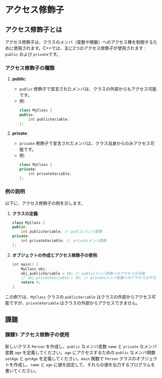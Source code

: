 # アクセス修飾子

## アクセス修飾子とは
アクセス修飾子は、クラスのメンバ（変数や関数）へのアクセス権を制御するために使用されます。C++では、主に2つのアクセス修飾子が使用されます：`public` および `private`です。

### アクセス修飾子の種類

1. **public**:
    - `public` 修飾子で宣言されたメンバは、クラスの外部からもアクセス可能です。
    - 例:
        ```cpp
        class MyClass {
        public:
            int publicVariable;
        };
        ```

2. **private**:
    - `private` 修飾子で宣言されたメンバは、クラス自身からのみアクセス可能です。
    - 例:
        ```cpp
        class MyClass {
        private:
            int privateVariable;
        };
        ```

### 例の説明
以下に、アクセス修飾子の例を示します。

1. **クラスの定義**:
    ```cpp
    class MyClass {
    public:
        int publicVariable; // publicメンバ変数
    private:
        int privateVariable; // privateメンバ変数
    };
    ```

2. **オブジェクトの作成とアクセス修飾子の使用**:
    ```cpp
    int main() {
        MyClass obj;
        obj.publicVariable = 10; // publicメンバ変数へのアクセスは可能
        // obj.privateVariable = 30; // privateメンバ変数へのアクセスは不可
        return 0;
    }
    ```

この例では、`MyClass` クラスの `publicVariable` はクラスの外部からアクセス可能ですが、`privateVariable` はクラスの外部からアクセスできません。

## 課題

### 課題1: アクセス修飾子の使用
新しいクラス `Person` を作成し、`public` なメンバ変数 `name` と `private` なメンバ変数 `age` を定義してください。`age` にアクセスするための `public` なメンバ関数 `setAge` と `getAge` を定義してください。`main` 関数で `Person` クラスのオブジェクトを作成し、`name` と `age` に値を設定して、それらの値を出力するプログラムを書いてください。